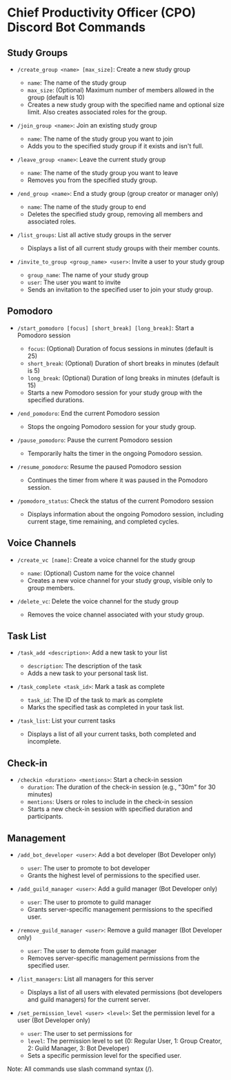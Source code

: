 # Chief Productivity Officer (CPO) Discord Bot Commands

## Study Groups

- `/create_group <name> [max_size]`: Create a new study group
  - `name`: The name of the study group
  - `max_size`: (Optional) Maximum number of members allowed in the group (default is 10)
  - Creates a new study group with the specified name and optional size limit. Also creates associated roles for the group.

- `/join_group <name>`: Join an existing study group
  - `name`: The name of the study group you want to join
  - Adds you to the specified study group if it exists and isn't full.

- `/leave_group <name>`: Leave the current study group
  - `name`: The name of the study group you want to leave
  - Removes you from the specified study group.

- `/end_group <name>`: End a study group (group creator or manager only)
  - `name`: The name of the study group to end
  - Deletes the specified study group, removing all members and associated roles.

- `/list_groups`: List all active study groups in the server
  - Displays a list of all current study groups with their member counts.

- `/invite_to_group <group_name> <user>`: Invite a user to your study group
  - `group_name`: The name of your study group
  - `user`: The user you want to invite
  - Sends an invitation to the specified user to join your study group.

## Pomodoro

- `/start_pomodoro [focus] [short_break] [long_break]`: Start a Pomodoro session
  - `focus`: (Optional) Duration of focus sessions in minutes (default is 25)
  - `short_break`: (Optional) Duration of short breaks in minutes (default is 5)
  - `long_break`: (Optional) Duration of long breaks in minutes (default is 15)
  - Starts a new Pomodoro session for your study group with the specified durations.

- `/end_pomodoro`: End the current Pomodoro session
  - Stops the ongoing Pomodoro session for your study group.

- `/pause_pomodoro`: Pause the current Pomodoro session
  - Temporarily halts the timer in the ongoing Pomodoro session.

- `/resume_pomodoro`: Resume the paused Pomodoro session
  - Continues the timer from where it was paused in the Pomodoro session.

- `/pomodoro_status`: Check the status of the current Pomodoro session
  - Displays information about the ongoing Pomodoro session, including current stage, time remaining, and completed cycles.

## Voice Channels

- `/create_vc [name]`: Create a voice channel for the study group
  - `name`: (Optional) Custom name for the voice channel
  - Creates a new voice channel for your study group, visible only to group members.

- `/delete_vc`: Delete the voice channel for the study group
  - Removes the voice channel associated with your study group.

## Task List

- `/task_add <description>`: Add a new task to your list
  - `description`: The description of the task
  - Adds a new task to your personal task list.

- `/task_complete <task_id>`: Mark a task as complete
  - `task_id`: The ID of the task to mark as complete
  - Marks the specified task as completed in your task list.

- `/task_list`: List your current tasks
  - Displays a list of all your current tasks, both completed and incomplete.

## Check-in

- `/checkin <duration> <mentions>`: Start a check-in session
  - `duration`: The duration of the check-in session (e.g., "30m" for 30 minutes)
  - `mentions`: Users or roles to include in the check-in session
  - Starts a new check-in session with specified duration and participants.

## Management

- `/add_bot_developer <user>`: Add a bot developer (Bot Developer only)
  - `user`: The user to promote to bot developer
  - Grants the highest level of permissions to the specified user.

- `/add_guild_manager <user>`: Add a guild manager (Bot Developer only)
  - `user`: The user to promote to guild manager
  - Grants server-specific management permissions to the specified user.

- `/remove_guild_manager <user>`: Remove a guild manager (Bot Developer only)
  - `user`: The user to demote from guild manager
  - Removes server-specific management permissions from the specified user.

- `/list_managers`: List all managers for this server
  - Displays a list of all users with elevated permissions (bot developers and guild managers) for the current server.

- `/set_permission_level <user> <level>`: Set the permission level for a user (Bot Developer only)
  - `user`: The user to set permissions for
  - `level`: The permission level to set (0: Regular User, 1: Group Creator, 2: Guild Manager, 3: Bot Developer)
  - Sets a specific permission level for the specified user.

Note: All commands use slash command syntax (/).